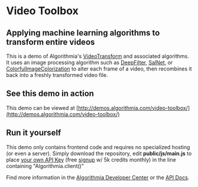# Video Toolbox

## Applying machine learning algorithms to transform entire videos

This is a demo of Algorithmia's [VideoTransform](https://algorithmia.com/algorithms/media/VideoTransform) and associated algorithms.  It uses an image processing algorithm such as [DeepFilter](https://algorithmia.com/algorithms/deeplearning/DeepFilter), [SalNet](https://algorithmia.com/algorithms/deeplearning/SalNet), or [ColorfulImageColorization](https://algorithmia.com/algorithms/deeplearning/ColorfulImageColorization) to alter each frame of a video, then recombines it back into a freshly transformed video file. 

## See this demo in action

This demo can be viewed at [http://demos.algorithmia.com/video-toolbox/](http://demos.algorithmia.com/video-toolbox/)

## Run it yourself

This demo only contains frontend code and requires no specialized hosting (or even a server).  Simply download the repository, edit **public/js/main.js** to place [your own API Key](https://algorithmia.com/user#credentials) (free [signup](https://algorithmia.com/?invite=ghsamples) w/ 5k credits monthly) in the line containing "Algorithmia.client()"

Find more information in the [Algorithmia Developer Center](http://developers.algorithmia.com) or the [API Docs](http://docs.algorithmia.com/).
